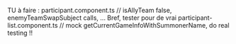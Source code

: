 
TU à faire : 
    participant.component.ts            // isAllyTeam false, enemyTeamSwapSubject calls, ... Bref, tester pour de vrai
    participant-list.component.ts       // mock getCurrentGameInfoWithSummonerName, do real testing !!

